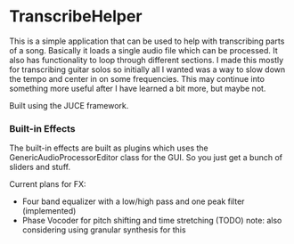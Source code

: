 # TranscribeHelper

This is a simple application that can be used to help with transcribing parts of a song. Basically it loads a single audio file which can be processed. It also has functionality to loop through different sections. I made this mostly for transcribing guitar solos so initially all I wanted was a way to slow down the tempo and center in on some frequencies. This may continue into something more useful after I have learned a bit more, but maybe not.

Built using the JUCE framework.

### Built-in Effects

The built-in effects are built as plugins which uses the GenericAudioProcessorEditor class for the GUI. So you just get a bunch of sliders and stuff.

Current plans for FX:

* Four band equalizer with a low/high pass and one peak filter (implemented)
* Phase Vocoder for pitch shifting and time stretching (TODO) note: also considering using granular synthesis for this



